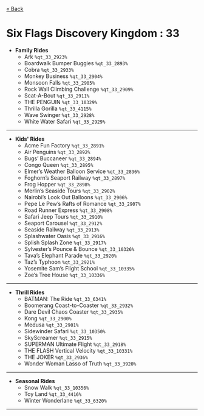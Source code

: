 <a href="../parks_available.md">&laquo; Back</a>
# Six Flags Discovery Kingdom : 33
 - **Family Rides** 
   - Ark `%qt_33_2923%`
   - Boardwalk Bumper Buggies `%qt_33_2893%`
   - Cobra `%qt_33_2933%`
   - Monkey Business `%qt_33_2904%`
   - Monsoon Falls  `%qt_33_2905%`
   - Rock Wall Climbing Challenge `%qt_33_2909%`
   - Scat-A-Bout `%qt_33_2911%`
   - THE PENGUIN `%qt_33_10329%`
   - Thrilla Gorilla `%qt_33_4115%`
   - Wave Swinger `%qt_33_2928%`
   - White Water Safari  `%qt_33_2929%`
---
 - **Kids' Rides** 
   - Acme Fun Factory `%qt_33_2891%`
   - Air Penguins `%qt_33_2892%`
   - Bugs’ Buccaneer `%qt_33_2894%`
   - Congo Queen `%qt_33_2895%`
   - Elmer’s Weather Balloon Service `%qt_33_2896%`
   - Foghorn’s Seaport Railway `%qt_33_2897%`
   - Frog Hopper `%qt_33_2898%`
   - Merlin’s Seaside Tours `%qt_33_2902%`
   - Nairobi’s Look Out Balloons `%qt_33_2906%`
   - Pepe Le Pew’s Rafts of Romance `%qt_33_2907%`
   - Road Runner Express `%qt_33_2908%`
   - Safari Jeep Tours `%qt_33_2910%`
   - Seaport Carousel `%qt_33_2912%`
   - Seaside Railway `%qt_33_2913%`
   - Splashwater Oasis `%qt_33_2916%`
   - Splish Splash Zone `%qt_33_2917%`
   - Sylvester’s Pounce & Bounce `%qt_33_10326%`
   - Tava’s Elephant Parade `%qt_33_2920%`
   - Taz’s Typhoon `%qt_33_2921%`
   - Yosemite Sam’s Flight School `%qt_33_10335%`
   - Zoe’s Tree House `%qt_33_10336%`
---
 - **Thrill Rides** 
   - BATMAN: The Ride `%qt_33_6341%`
   - Boomerang Coast-to-Coaster `%qt_33_2932%`
   - Dare Devil Chaos Coaster `%qt_33_2935%`
   - Kong `%qt_33_2900%`
   - Medusa `%qt_33_2901%`
   - Sidewinder Safari `%qt_33_10350%`
   - SkyScreamer `%qt_33_2915%`
   - SUPERMAN Ultimate Flight `%qt_33_2918%`
   - THE FLASH Vertical Velocity `%qt_33_10331%`
   - THE JOKER `%qt_33_2936%`
   - Wonder Woman Lasso of Truth `%qt_33_3920%`
---
 - **Seasonal Rides** 
   - Snow Walk `%qt_33_10356%`
   - Toy Land `%qt_33_4416%`
   - Winter Wonderlane `%qt_33_6320%`
---